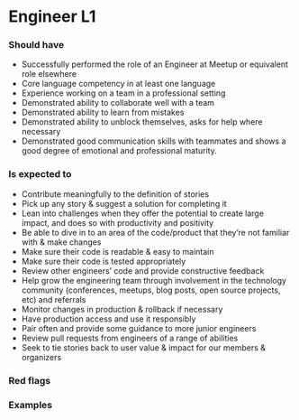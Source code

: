 Engineer L1
===============


### Should have

* Successfully performed the role of an Engineer at Meetup or equivalent role elsewhere
* Core language competency in at least one language
* Experience working on a team in a professional setting
* Demonstrated ability to collaborate well with a team
* Demonstrated ability to learn from mistakes
* Demonstrated ability to unblock themselves, asks for help where necessary
* Demonstrated good communication skills with teammates and shows a good degree of emotional and professional maturity.

### Is expected to

* Contribute meaningfully to the definition of stories
* Pick up any story & suggest a solution for completing it
* Lean into challenges when they offer the potential to create large impact, and does so with productivity and positivity
* Be able to dive in to an area of the code/product that they’re not familiar with & make changes
* Make sure their code is readable & easy to maintain
* Make sure their code is tested appropriately
* Review other engineers’ code and provide constructive feedback
* Help grow the engineering team through involvement in the technology community (conferences, meetups, blog posts, open source projects, etc) and referrals
* Monitor changes in production & rollback if necessary
* Have production access and use it responsibly
* Pair often and provide some guidance to more junior engineers
* Review pull requests from engineers of a range of abilities
* Seek to tie stories back to user value & impact for our members & organizers

### Red flags

### Examples
